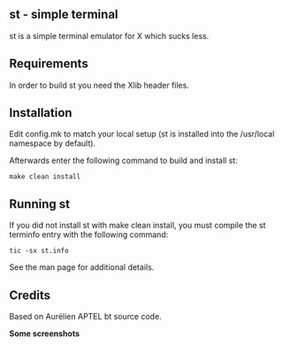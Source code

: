 **st - simple terminal**
--------------------
st is a simple terminal emulator for X which sucks less.

**Requirements**
------------
In order to build st you need the Xlib header files.


**Installation**
------------
Edit config.mk to match your local setup (st is installed into
the /usr/local namespace by default).

Afterwards enter the following command to build and install st:

```
make clean install
```

**Running st**
----------
If you did not install st with make clean install, you must compile
the st terminfo entry with the following command:

    tic -sx st.info

See the man page for additional details.

**Credits**
-------
Based on Aurélien APTEL <aurelien dot aptel at gmail dot com> bt source code.

**Some screenshots**
![]()

